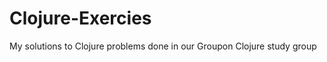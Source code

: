 Clojure-Exercies
================

My solutions to Clojure problems done in our Groupon Clojure study group
